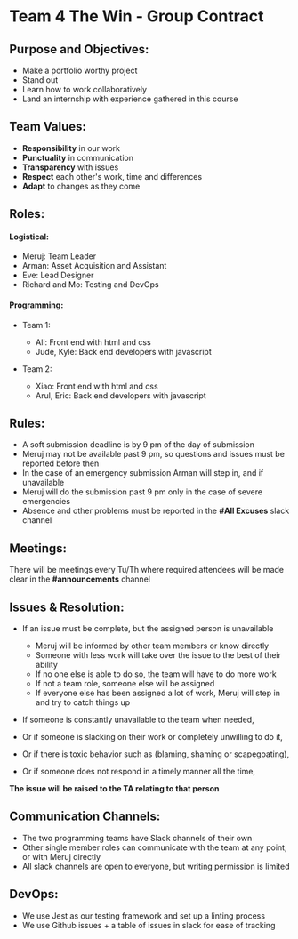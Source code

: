 # Team 4 The Win - Group Contract

## Purpose and Objectives:

- Make a portfolio worthy project
- Stand out
- Learn how to work collaboratively
- Land an internship with experience gathered in this course

## Team Values:

- **Responsibility** in our work
- **Punctuality** in communication
- **Transparency** with issues
- **Respect** each other's work, time and differences
- **Adapt** to changes as they come

## Roles:

#### Logistical:

- Meruj: Team Leader
- Arman: Asset Acquisition and Assistant
- Eve: Lead Designer
- Richard and Mo: Testing and DevOps

#### Programming:

- Team 1:
    - Ali: Front end with html and css
    - Jude, Kyle: Back end developers with javascript

- Team 2:
    - Xiao: Front end with html and css
    - Arul, Eric: Back end developers with javascript

## Rules:

- A soft submission deadline is by 9 pm of the day of submission
- Meruj may not be available past 9 pm, so questions and issues must be reported before then
- In the case of an emergency submission Arman will step in, and if unavailable
- Meruj will do the submission past 9 pm only in the case of severe emergencies
- Absence and other problems must be reported in the **#All Excuses** slack channel

## Meetings:

There will be meetings every Tu/Th where required attendees will be 
made clear in the **#announcements** channel


## Issues & Resolution:

- If an issue must be complete, but the assigned person is unavailable
    - Meruj will be informed by other team members or know directly
    - Someone with less work will take over the issue to the best of their ability
    - If no one else is able to do so, the team will have to do more work
    - If not a team role, someone else will be assigned
    - If everyone else has been assigned a lot of work,
        Meruj will step in and try to catch things up

- If someone is constantly unavailable to the team when needed, 
- Or if someone is slacking on their work or completely unwilling to do it,
- Or if there is toxic behavior such as (blaming, shaming or scapegoating),
- Or if someone does not respond in a timely manner all the time,

**The issue will be raised to the TA relating to that person**

## Communication Channels:

- The two programming teams have Slack channels of their own
- Other single member roles can communicate with the team at any point, 
    or with Meruj directly
- All slack channels are open to everyone, but writing permission is limited

## DevOps:

- We use Jest as our testing framework and set up a linting process
- We use Github issues + a table of issues in slack for ease of tracking
